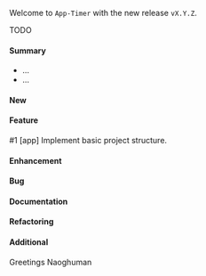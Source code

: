 Welcome to `App-Timer` with the new release `vX.Y.Z`.

TODO



#### Summary
* ...
* ...



#### New



#### Feature
#1 [app] Implement basic project structure.



#### Enhancement



#### Bug



#### Documentation



#### Refactoring



#### Additional



Greetings
Naoghuman



[//]: # (Images)



[//]: # (Links)



[//]: # (Issues which will be integrated in this release)

